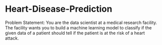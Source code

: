 # Heart-Disease-Prediction
Problem Statement: You are the data scientist at a medical research facility. The facility wants you to build a machine learning model to classify if the given data of a patient should tell if the patient is at the risk of a heart attack.
